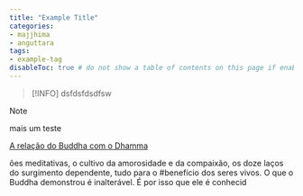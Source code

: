 ```yaml
---
title: "Example Title"
categories:
- majjhima 
- anguttara
tags:
- example-tag
disableToc: true # do not show a table of contents on this page if enabled
---
```

> [!INFO]
dsfdsfdsdfsw

> [!note]
mais um teste

[A relação do Buddha com o Dhamma](A%20relação%20do%20Buddha%20com%20o%20Dhamma.md)

ões meditativas, o cultivo da amorosidade e da compaixão, os doze laços do surgimento dependente, tudo para o #benefício dos seres vivos. O que o Buddha demonstrou é inalterável. É por isso que ele é conhecid
